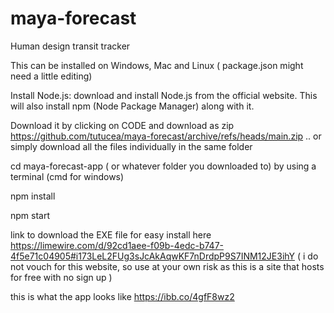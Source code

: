 # maya-forecast
Human design transit tracker

This can be installed on Windows, Mac and Linux ( package.json might need a little editing)

Install Node.js:  download and install Node.js from the official website. This will also install npm (Node Package Manager) along with it.

Download it by clicking on CODE and download as zip  https://github.com/tutucea/maya-forecast/archive/refs/heads/main.zip .. or simply download all the files individually in the same folder  

cd maya-forecast-app ( or whatever folder you downloaded to) by using a terminal (cmd for windows)

npm install

npm start



link to download the EXE  file for easy install  here https://limewire.com/d/92cd1aee-f09b-4edc-b747-4f5e71c04905#i173LeL2FUg3sJcAkAqwKF7nDrdpP9S7INM12JE3ihY  ( i do not vouch for this website, so use at your own risk as this is a site that hosts for free with no sign up )

this is what the app looks like https://ibb.co/4gfF8wz2

